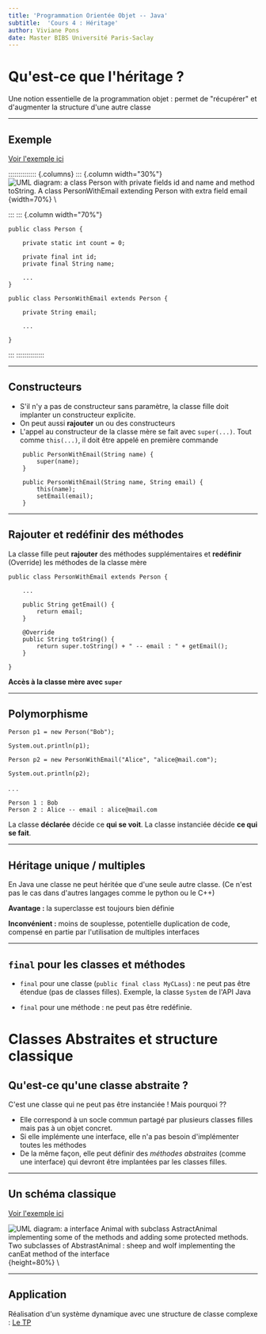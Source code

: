 ```yaml
---
title: 'Programmation Orientée Objet -- Java'
subtitle:  'Cours 4 : Héritage'
author: Viviane Pons
date: Master BIBS Université Paris-Saclay 
---
```


# Qu'est-ce que l'héritage ?

Une notion essentielle de la programmation objet : permet de "récupérer" et d'augmenter la structure d'une autre classe


----

## Exemple

[Voir l'exemple ici](https://github.com/VivianePons/JavaBIBS/tree/main/code/ExempleHeritage)

:::::::::::::: {.columns}
::: {.column width="30%"}
![UML diagram: a class Person with private fields id and name and method toString. A class PersonWithEmail extending Person with extra field email](media/diagrams/SimplePerson.png){width=70%} \

:::
::: {.column width="70%"}

~~~~{.java}
public class Person {
	
	private static int count = 0;

	private final int id;
	private final String name;
	
	...
}
~~~~

~~~~{.java}
public class PersonWithEmail extends Person {
	
	private String email;

	...

}
~~~~

:::
::::::::::::::

----

## Constructeurs

* S'il n'y a pas de constructeur sans paramètre, la classe fille doit implanter un constructeur explicite.
* On peut aussi **rajouter** un ou des constructeurs
* L'appel au constructeur de la classe mère se fait avec `super(...)`. Tout comme `this(...)`, il doit être appelé en première commande

~~~~{.java}
	public PersonWithEmail(String name) {
		super(name);
	}
	
	public PersonWithEmail(String name, String email) {
		this(name);
		setEmail(email);
	}
~~~~

----

## Rajouter et redéfinir des méthodes

La classe fille peut **rajouter** des méthodes supplémentaires et **redéfinir** (Override) les méthodes de la classe mère

~~~~{.java}
public class PersonWithEmail extends Person {
	
	...
	
	public String getEmail() {
		return email;
	}
	
	@Override
	public String toString() {
		return super.toString() + " -- email : " + getEmail();
	}

}
~~~~

**Accès à la classe mère avec `super`**

----

## Polymorphisme

~~~~{.java}
Person p1 = new Person("Bob");
		
System.out.println(p1);
		
Person p2 = new PersonWithEmail("Alice", "alice@mail.com");
		
System.out.println(p2);
~~~~

. . . 

    Person 1 : Bob
    Person 2 : Alice -- email : alice@mail.com

La classe **déclarée** décide ce **qui se voit**. La classe instanciée décide **ce qui se fait**.

----

## Héritage unique / multiples

En Java une classe ne peut héritée que d'une seule autre classe. (Ce n'est pas le cas dans d'autres langages comme le python ou le C++)

**Avantage :** la superclasse est toujours bien définie

**Inconvénient :** moins de souplesse, potentielle duplication de code, compensé en partie par l'utilisation de multiples interfaces

----

## `final` pour les classes et méthodes

* `final` pour une classe (`public final class MyCLass`) : ne peut pas être étendue (pas de classes filles). Exemple, la classe `System` de l'API Java

* `final` pour une méthode : ne peut pas être redéfinie.

# Classes Abstraites et structure classique

## Qu'est-ce qu'une classe abstraite ?

C'est une classe qui ne peut pas être instanciée ! Mais pourquoi ??

* Elle correspond à un socle commun partagé par plusieurs classes filles mais pas à un objet concret. 
* Si elle implémente une interface, elle n'a pas besoin d'implémenter toutes les méthodes
* De la même façon, elle peut définir des *méthodes abstraites* (comme une interface) qui devront être implantées par les classes filles.

----

## Un schéma classique

[Voir l'exemple ici](https://github.com/VivianePons/JavaBIBS/tree/main/code/ExempleAbstract)

![UML diagram: a interface Animal with subclass AstractAnimal implementing some of the methods and adding some protected methods. Two subclasses of AbstrastAnimal : sheep and wolf implementing the canEat method of the interface](media/diagrams/AbstractAnimal.png){height=80%} \

----

## Application

Réalisation d'un système dynamique avec une structure de classe complexe : [Le TP](TP4.html)








 
